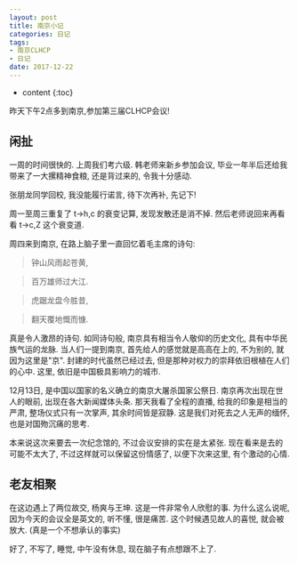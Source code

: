 ```yaml
---
layout: post
title: 南京小记
categories: 日记
tags:
- 南京CLHCP
- 日记
date: 2017-12-22
---
```


* content
{:toc}

昨天下午2点多到南京,参加第三届CLHCP会议!
<!-- more -->
## 闲扯
一周的时间很快的. 上周我们考六级. 韩老师来新乡参加会议, 毕业一年半后还给我带来了一大摞精神食粮, 还是背过来的, 令我十分感动.

张朋龙同学回校, 我没能履行诺言, 待下次再补, 先记下!

周一至周三重复了 t->h,c 的衰变记算, 发现发散还是消不掉. 然后老师说回来再看看 t->c,Z 这个衰变道.

周四来到南京, 在路上脑子里一直回忆着毛主席的诗句:
> 钟山风雨起苍黄,

> 百万雄师过大江.

> 虎踞龙盘今胜昔,

> 翻天覆地慨而慷.

真是令人激昂的诗句. 如同诗句般, 南京具有相当令人敬仰的历史文化, 具有中华民族气运的龙脉. 当人们一提到南京, 首先给人的感觉就是高高在上的, 不为别的, 就因为这里是"京". 封建的时代虽然已经过去, 但是那种对权力的崇拜依旧根植在人们的心中. 这里, 依旧是中国极具影响力的城市.

12月13日, 是中国以国家的名义确立的南京大屠杀国家公祭日. 南京再次出现在世人的眼前, 出现在各大新闻媒体头条. 那天我看了全程的直播, 给我的印象是相当的严肃, 整场仪式只有一次掌声, 其余时间皆是寂静. 这是我们对死去之人无声的缅怀, 也是对国歾沉痛的思考.

本来说这次来要去一次纪念馆的, 不过会议安排的实在是太紧张. 现在看来是去的可能不太大了, 不过这样就可以保留这份情感了, 以便下次来这里, 有个激动的心情.

## 老友相聚

在这边遇上了两位故交, 杨爽与王坤. 这是一件非常令人欣慰的事. 为什么这么说呢, 因为今天的会议全是英文的, 听不懂, 很是痛苦. 这个时候遇见故人的喜悦, 就会被放大. (真是一个不想承认的事实)

好了, 不写了, 睡觉, 中午没有休息, 现在脑子有点想跟不上了.
